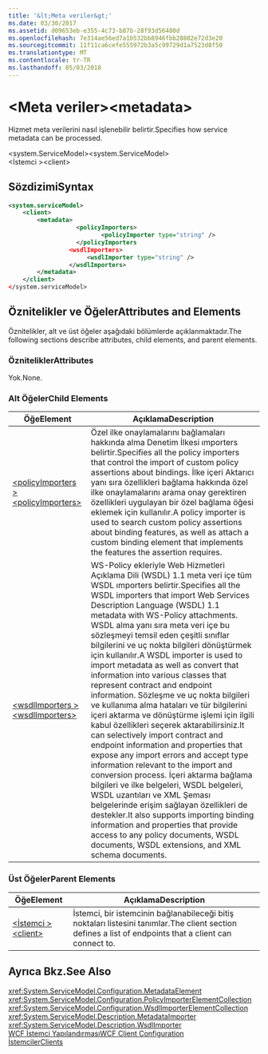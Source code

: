 ```yaml
---
title: '&lt;Meta veriler&gt;'
ms.date: 03/30/2017
ms.assetid: d09653eb-e355-4c73-b87b-28f93d56480d
ms.openlocfilehash: 7e314ae56ed7a1b532bb8946fbb28802e72d3e20
ms.sourcegitcommit: 11f11ca6cefe555972b3a5c99729d1a7523d8f50
ms.translationtype: MT
ms.contentlocale: tr-TR
ms.lasthandoff: 05/03/2018
---
```

# <a name="ltmetadatagt"></a><span data-ttu-id="eaffa-102">&lt;Meta veriler&gt;</span><span class="sxs-lookup"><span data-stu-id="eaffa-102">&lt;metadata&gt;</span></span>
<span data-ttu-id="eaffa-103">Hizmet meta verilerini nasıl işlenebilir belirtir.</span><span class="sxs-lookup"><span data-stu-id="eaffa-103">Specifies how service metadata can be processed.</span></span>  
  
 <span data-ttu-id="eaffa-104">\<system.ServiceModel></span><span class="sxs-lookup"><span data-stu-id="eaffa-104">\<system.ServiceModel></span></span>  
<span data-ttu-id="eaffa-105">\<İstemci ></span><span class="sxs-lookup"><span data-stu-id="eaffa-105">\<client></span></span>  
  
## <a name="syntax"></a><span data-ttu-id="eaffa-106">Sözdizimi</span><span class="sxs-lookup"><span data-stu-id="eaffa-106">Syntax</span></span>  
  
```xml  
<system.serviceModel>  
    <client>  
        <metadata>  
                   <policyImporters>  
                          <policyImporter type="string" />  
                   </policyImporters  
                 <wsdlImporters>  
                      <wsdlImporter type="string" />  
                 </wsdlImporters>  
        </metadata>  
    </client>  
</system.serviceModel>  
```  
  
## <a name="attributes-and-elements"></a><span data-ttu-id="eaffa-107">Öznitelikler ve Öğeler</span><span class="sxs-lookup"><span data-stu-id="eaffa-107">Attributes and Elements</span></span>  
 <span data-ttu-id="eaffa-108">Öznitelikler, alt ve üst öğeler aşağıdaki bölümlerde açıklanmaktadır.</span><span class="sxs-lookup"><span data-stu-id="eaffa-108">The following sections describe attributes, child elements, and parent elements.</span></span>  
  
### <a name="attributes"></a><span data-ttu-id="eaffa-109">Öznitelikler</span><span class="sxs-lookup"><span data-stu-id="eaffa-109">Attributes</span></span>  
 <span data-ttu-id="eaffa-110">Yok.</span><span class="sxs-lookup"><span data-stu-id="eaffa-110">None.</span></span>  
  
### <a name="child-elements"></a><span data-ttu-id="eaffa-111">Alt Öğeler</span><span class="sxs-lookup"><span data-stu-id="eaffa-111">Child Elements</span></span>  
  
|<span data-ttu-id="eaffa-112">Öğe</span><span class="sxs-lookup"><span data-stu-id="eaffa-112">Element</span></span>|<span data-ttu-id="eaffa-113">Açıklama</span><span class="sxs-lookup"><span data-stu-id="eaffa-113">Description</span></span>|  
|-------------|-----------------|  
|[<span data-ttu-id="eaffa-114">\<policyImporters ></span><span class="sxs-lookup"><span data-stu-id="eaffa-114">\<policyImporters></span></span>](../../../../../docs/framework/configure-apps/file-schema/wcf/policyimporters.md)|<span data-ttu-id="eaffa-115">Özel ilke onaylamalarını bağlamaları hakkında alma Denetim İlkesi ımporters belirtir.</span><span class="sxs-lookup"><span data-stu-id="eaffa-115">Specifies all the policy importers that control the import of custom policy assertions about bindings.</span></span> <span data-ttu-id="eaffa-116">İlke içeri Aktarıcı yanı sıra özellikleri bağlama hakkında özel ilke onaylamalarını arama onay gerektiren özellikleri uygulayan bir özel bağlama öğesi eklemek için kullanılır.</span><span class="sxs-lookup"><span data-stu-id="eaffa-116">A policy importer is used to search custom policy assertions about binding features, as well as attach a custom binding element that implements the features the assertion requires.</span></span>|  
|[<span data-ttu-id="eaffa-117">\<wsdlImporters ></span><span class="sxs-lookup"><span data-stu-id="eaffa-117">\<wsdlImporters></span></span>](../../../../../docs/framework/configure-apps/file-schema/wcf/wsdlimporters.md)|<span data-ttu-id="eaffa-118">WS-Policy ekleriyle Web Hizmetleri Açıklama Dili (WSDL) 1.1 meta veri içe tüm WSDL ımporters belirtir.</span><span class="sxs-lookup"><span data-stu-id="eaffa-118">Specifies all the WSDL importers that import Web Services Description Language (WSDL) 1.1 metadata with WS-Policy attachments.</span></span> <span data-ttu-id="eaffa-119">WSDL alma yanı sıra meta veri içe bu sözleşmeyi temsil eden çeşitli sınıflar bilgilerini ve uç nokta bilgileri dönüştürmek için kullanılır.</span><span class="sxs-lookup"><span data-stu-id="eaffa-119">A WSDL importer is used to import metadata as well as convert that information into various classes that represent contract and endpoint information.</span></span> <span data-ttu-id="eaffa-120">Sözleşme ve uç nokta bilgileri ve kullanıma alma hataları ve tür bilgilerini içeri aktarma ve dönüştürme işlemi için ilgili kabul özellikleri seçerek aktarabilirsiniz.</span><span class="sxs-lookup"><span data-stu-id="eaffa-120">It can selectively import contract and endpoint information and properties that expose any import errors and accept type information relevant to the import and conversion process.</span></span> <span data-ttu-id="eaffa-121">İçeri aktarma bağlama bilgileri ve ilke belgeleri, WSDL belgeleri, WSDL uzantıları ve XML Şeması belgelerinde erişim sağlayan özellikleri de destekler.</span><span class="sxs-lookup"><span data-stu-id="eaffa-121">It also supports importing binding information and properties that provide access to any policy documents, WSDL documents, WSDL extensions, and XML schema documents.</span></span>|  
  
### <a name="parent-elements"></a><span data-ttu-id="eaffa-122">Üst Öğeler</span><span class="sxs-lookup"><span data-stu-id="eaffa-122">Parent Elements</span></span>  
  
|<span data-ttu-id="eaffa-123">Öğe</span><span class="sxs-lookup"><span data-stu-id="eaffa-123">Element</span></span>|<span data-ttu-id="eaffa-124">Açıklama</span><span class="sxs-lookup"><span data-stu-id="eaffa-124">Description</span></span>|  
|-------------|-----------------|  
|[<span data-ttu-id="eaffa-125">\<İstemci ></span><span class="sxs-lookup"><span data-stu-id="eaffa-125">\<client></span></span>](../../../../../docs/framework/configure-apps/file-schema/wcf/client.md)|<span data-ttu-id="eaffa-126">İstemci, bir istemcinin bağlanabileceği bitiş noktaları listesini tanımlar.</span><span class="sxs-lookup"><span data-stu-id="eaffa-126">The client section defines a list of endpoints that a client can connect to.</span></span>|  
  
## <a name="see-also"></a><span data-ttu-id="eaffa-127">Ayrıca Bkz.</span><span class="sxs-lookup"><span data-stu-id="eaffa-127">See Also</span></span>  
 <xref:System.ServiceModel.Configuration.MetadataElement>  
 <xref:System.ServiceModel.Configuration.PolicyImporterElementCollection>  
 <xref:System.ServiceModel.Configuration.WsdlImporterElementCollection>  
 <xref:System.ServiceModel.Description.MetadataImporter>  
 <xref:System.ServiceModel.Description.WsdlImporter>  
 [<span data-ttu-id="eaffa-128">WCF İstemci Yapılandırması</span><span class="sxs-lookup"><span data-stu-id="eaffa-128">WCF Client Configuration</span></span>](../../../../../docs/framework/wcf/feature-details/client-configuration.md)  
 [<span data-ttu-id="eaffa-129">İstemciler</span><span class="sxs-lookup"><span data-stu-id="eaffa-129">Clients</span></span>](../../../../../docs/framework/wcf/feature-details/clients.md)
